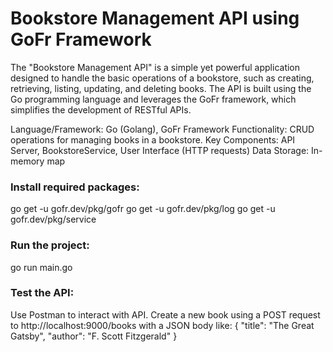# Bookstore Management API using GoFr Framework

The "Bookstore Management API" is a simple yet powerful application designed to handle the basic operations of a bookstore, such as creating, retrieving, listing, updating, and deleting books. The API is built using the Go programming language and leverages the GoFr framework, which simplifies the development of RESTful APIs.

Language/Framework: Go (Golang), GoFr Framework
Functionality: CRUD operations for managing books in a bookstore.
Key Components: API Server, BookstoreService, User Interface (HTTP requests)
Data Storage: In-memory map

### Install required packages:
go get -u gofr.dev/pkg/gofr
go get -u gofr.dev/pkg/log
go get -u gofr.dev/pkg/service

### Run the project:
go run main.go

### Test the API:
Use Postman to interact with API.
Create a new book using a POST request to http://localhost:9000/books with a JSON body like:
{
  "title": "The Great Gatsby",
  "author": "F. Scott Fitzgerald"
}

